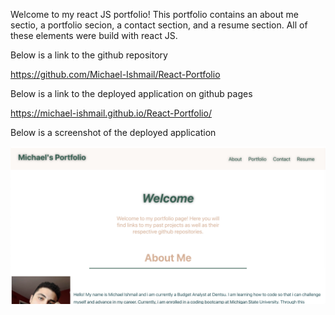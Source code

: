 Welcome to my react JS portfolio! This portfolio contains an about me sectio, a portfolio secion, a contact section, and a resume section. All of these elements were build with react JS.

Below is a link to the github repository

https://github.com/Michael-Ishmail/React-Portfolio

Below is a link to the deployed application on github pages

https://michael-ishmail.github.io/React-Portfolio/

Below is a screenshot of the deployed application

![](/src/assets/large/Application.png)